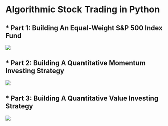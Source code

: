 # Algorithmic Stock Trading in Python


## * Part 1: Building An Equal-Weight S&P 500 Index Fund

![](https://media.giphy.com/media/S4178TW2Rm1LW/giphy.gif)
  
## * Part 2: Building A Quantitative Momentum Investing Strategy

![](https://media.giphy.com/media/rM0wxzvwsv5g4/giphy.gif)
  
## * Part 3: Building A Quantitative Value Investing Strategy

![](https://giphy.com/gifs/JtBZm3Getg3dqxK0zP/html5)
